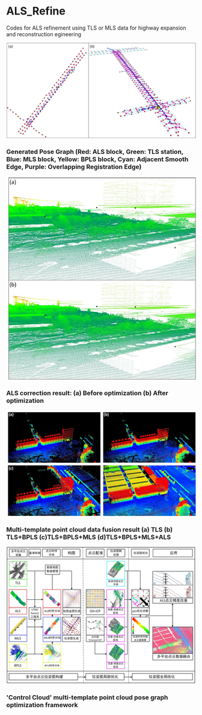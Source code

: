# ALS_Refine
Codes for ALS refinement using TLS or MLS data for highway expansion and reconstruction egineering

 ![alt text](img/1.jpg)
 ### Generated Pose Graph (Red: ALS block, Green: TLS station, Blue: MLS block, Yellow: BPLS block, Cyan: Adjacent Smooth Edge, Purple: Overlapping Registration Edge)
 
 ![alt text](img/2.jpg)
 ### ALS correction result: (a) Before optimization (b) After optimization

 ![alt text](img/4.jpg)
 ### Multi-template point cloud data fusion result (a) TLS (b) TLS+BPLS (c)TLS+BPLS+MLS (d)TLS+BPLS+MLS+ALS
 
 ![alt text](img/5.jpg)
 ### 'Control Cloud' multi-template point cloud pose graph optimization framework
 
